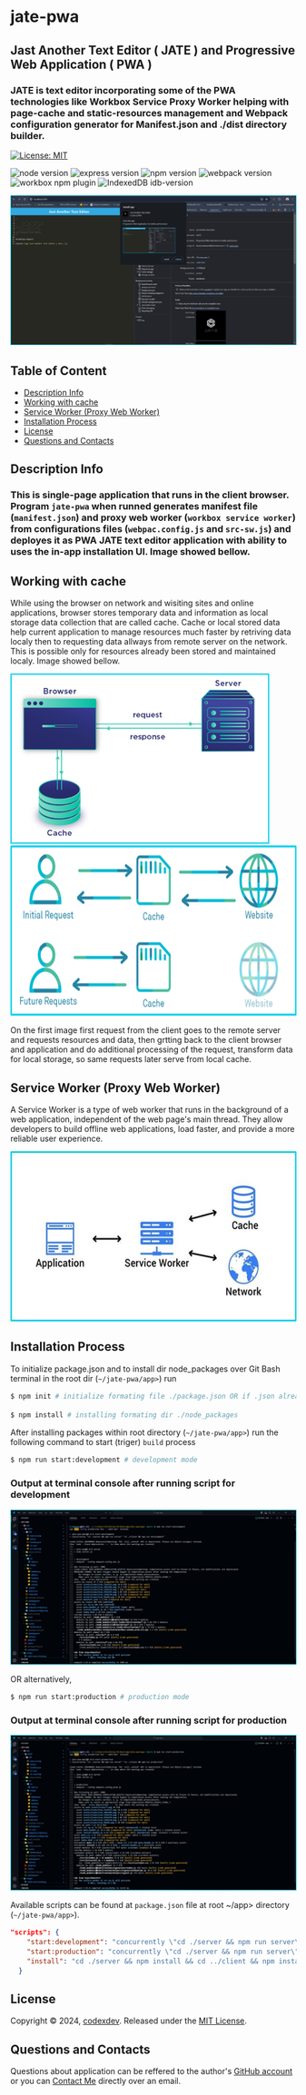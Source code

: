 # jate-pwa

## Jast Another Text Editor ( JATE ) and Progressive Web Application ( PWA )

### JATE is text editor incorporating some of the PWA technologies like Workbox Service Proxy Worker helping with page-cache and static-resources management and Webpack configuration generator for Manifest.json and ./dist directory builder.

[![License: MIT](https://img.shields.io/badge/License-MIT-aqua.svg?style=for-the-badge)](https://opensource.org/licenses/MIT) 

![node version](https://img.shields.io/badge/v22-node-blue?logo=nodedotjs) ![express version](https://img.shields.io/npm/v/express?logo=express&label=Express.js&labelColor=grey&color=blue) ![npm version](https://img.shields.io/badge/version-v10.5.1-npm.svg?style=flat&logo=npm&label=npm&labelColor=grey&color=red) ![webpack version](https://img.shields.io/npm/v/webpack?logo=webpack&label=webpack%20npm) ![workbox npm plugin](https://img.shields.io/npm/v/workbox-webpack-plugin?logo=npm&label=workbox-webpack-plugin) ![IndexedDB idb-version](https://img.shields.io/npm/v/idb?logo=npm&label=IndexedDB-idb)

![JATE App](./images/JATE-screenshot-main-bord.PNG)

## Table of Content

- [Description Info](#description-info)
- [Working with cache](#working-with-cache)
- [Service Worker (Proxy Web Worker)](#service-worker-proxy-web-worker)
- [Installation Process](#installation-process)
- [License](#license)
- [Questions and Contacts](#questions-and-contacts)

## Description Info

### This is single-page application that runs in the client browser. Program `jate-pwa` when runned generates manifest file (`manifest.json`) and proxy web worker (`workbox service worker`) from configurations files (`webpac.config.js` and `src-sw.js`) and deployes it as PWA JATE text editor application with ability to uses the in-app installation UI. Image showed bellow.

## Working with cache

While using the browser on network and wisiting sites and online applications, browser stores temporary data and information as local storage data collection that are called cache. Cache or local stored data help current application to manage resources much faster by retriving data localy then to requesting data allways from remote server on the network. This is possible only for resources already been stored and maintained localy. Image showed bellow.

[<img src="./images/request-cache.png" height="300" alt="Request-Cache model." />](./images/request-cache.png) [<img src="./images/cache-serve-local.png" height="300" alt="Cache serve localy." />](./images/cache-serve-local.png)

On the first image first request from the client goes to the remote server and requests resources and data, then grtting back to the client browser and application and do additional processing of the request, transform data for local storage, so same requests later serve from local cache.  

## Service Worker (Proxy Web Worker)

A Service Worker is a type of web worker that runs in the background of a web application, independent of the web page's main thread. They allow developers to build offline web applications, load faster, and provide a more reliable user experience.

[<img src="./images/service-worker.jpg" height="300" alt="Service Worker Model (Proxy Web Worker)" />](./images/service-worker.jpg)

## Installation Process

To initialize package.json and to install dir node_packages over Git Bash terminal in the root dir (`~/jate-pwa/app>`) run

```bash
$ npm init # initialize formating file ./package.json OR if .json already exists just

$ npm install # installing formating dir ./node_packages
```
After installing packages within root directory (`~/jate-pwa/app>`) run the following command to start (triger) `build` process 

```bash
$ npm run start:development # development mode 
```
### Output at terminal console after running script for development

[<img src="./images/run-dev-output-bord.png" width="" alt="Git Bash output console." />](./images/run-dev-output-bord.png)

OR alternatively,

```bash
$ npm run start:production # production mode
```
### Output at terminal console after running script for production

[<img src="./images/run-prod-output-bord.png" width="" alt="Git Bash output console." />](./images/run-prod-output-bord.png)

Available scripts can be found at `package.json` file at root ~/app> directory (`~/jate-pwa/app>`).

```json
"scripts": {
    "start:development": "concurrently \"cd ./server && npm run server\" \"cd ./client && npm run development\"",
    "start:production": "concurrently \"cd ./server && npm run server\" \"cd ./client && npm run production\"",
    "install": "cd ./server && npm install && cd ../client && npm install"
  }
```
## License

Copyright © 2024, [codexdev](https://github.com/strahinjapopovic). Released under the [MIT License](./LICENSE).

<a id="questions-and-contacts"></a>
## Questions and Contacts

Questions about application can be reffered to the author's [GitHub account](https://github.com/strahinjapopovic) or you can [Contact Me](mailto:spope.mails@gmail.com) directly over an email.
